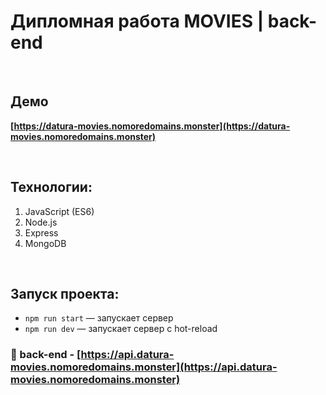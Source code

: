 # __Дипломная работа MOVIES | back-end__

<br />

## __Демо__
__[https://datura-movies.nomoredomains.monster](https://datura-movies.nomoredomains.monster)__

<br />

## __Технологии:__
1. JavaScript (ES6)
2. Node.js
3. Express
4. MongoDB

<br />

## __Запуск проекта:__
* `npm run start` — запускает сервер
* `npm run dev` — запускает сервер с hot-reload

### :link: back-end - [https://api.datura-movies.nomoredomains.monster](https://api.datura-movies.nomoredomains.monster)

